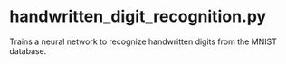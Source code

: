 # handwritten_digit_recognition.py

Trains a neural network to recognize handwritten digits from the MNIST database.
